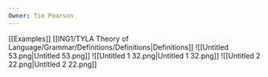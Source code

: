 ```yaml
---
Owner: Tim Pearson
---
```

[[Examples]]
[[ING1/TYLA Theory of Language/Grammar/Definitions/Definitions|Definitions]]
![[Untitled 53.png|Untitled 53.png]]
![[Untitled 1 32.png|Untitled 1 32.png]]
![[Untitled 2 22.png|Untitled 2 22.png]]